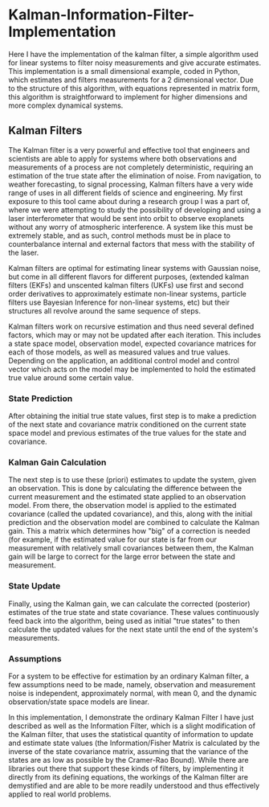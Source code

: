 # Kalman-Information-Filter-Implementation

Here I have the implementation of the kalman filter, a simple algorithm used for linear systems to filter noisy measurements and give accurate estimates. This implementation is a small dimensional example, coded in Python, which estimates and filters measurements for a 2 dimensional vector. Due to the structure of this algorithm, with equations represented in matrix form, this algorithm is straightforward to implement for higher dimensions and more complex dynamical systems. 

## Kalman Filters
The Kalman filter is a very powerful and effective tool that engineers and scientists are able to apply for systems where both observations and measurements of a process are not completely deterministic, requiring an estimation of the true state after the elimination of noise. From navigation, to weather forecasting, to signal processing, Kalman filters have a very wide range of uses in all different fields of science and engineering. My first exposure to this tool came about during a research group I was a part of, where we were attempting to study the possibility of developing and using a laser interferometer that would be sent into orbit to observe exoplanets without any worry of atmospheric interference. A system like this must be extremely stable, and as such, control methods must be in place to counterbalance internal and external factors that mess with the stability of the laser.

Kalman filters are optimal for estimating linear systems with Gaussian noise, but come in all different flavors for different purposes, (extended kalman filters (EKFs) and unscented kalman filters (UKFs) use first and second order derivatives to approximately estimate non-linear systems, particle filters use Bayesian Inference for non-linear systems, etc) but their structures all revolve around the same sequence of steps.

Kalman filters work on recursive estimation and thus need several defined factors, which may or may not be updated after each iteration. This includes a state space model, observation model, expected covariance matrices for each of those models, as well as measured values and true values. Depending on the application, an additional control model and control vector which acts on the model may be implemented to hold the estimated true value around some certain value. 

### State Prediction
After obtaining the initial true state values, first step is to make a prediction of the next state and covariance matrix conditioned on the current state space model and previous estimates of the true values for the state and covariance. 

### Kalman Gain Calculation
The next step is to use these (priori) estimates to update the system, given an observation. This is done by calculating the difference between the current measurement and the estimated state applied to an observation model. From there, the observation model is applied to the estimated covariance (called the updated covariance), and this, along with the initial prediction and the observation model are combined to calculate the Kalman gain. This a matrix which determines how "big" of a correction is needed (for example, if the estimated value for our state is far from our measurement with relatively small covariances between them, the Kalman gain will be large to correct for the large error between the state and measurement. 

### State Update
Finally, using the Kalman gain, we can calculate the corrected (posterior) estimates of the true state and state covariance. These values continuously feed back into the algorithm, being used as initial "true states" to then calculate the updated values for the next state until the end of the system's measurements. 

### Assumptions
For a system to be effective for estimation by an ordinary Kalman filter, a few assumptions need to be made, namely, observation and measurement noise is independent, approximately normal, with mean 0, and the dynamic observation/state space models are linear. 

In this implementation, I demonstrate the ordinary Kalman Filter I have just described as well as the Information Filter, which is a slight modification of the Kalman filter, that uses the statistical quantity of information to update and estimate state values (the Information/Fisher Matrix is calculated by the inverse of the state covariance matrix, assuming that the variance of the states are as low as possible by the Cramer-Rao Bound). While there are libraries out there that support these kinds of filters, by implementing it directly from its defining equations, the workings of the Kalman filter are demystified and are able to be more readily understood and thus effectively applied to real world problems.
